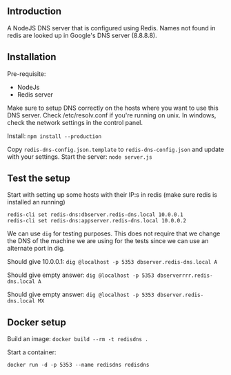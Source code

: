 Introduction
------------

A NodeJS DNS server that is configured using Redis. Names not found in redis
are looked up in Google's DNS server (8.8.8.8).



Installation
------------

Pre-requisite:

 * NodeJs
 * Redis server

Make sure to setup DNS correctly on the hosts where you want to use this DNS
server. Check /etc/resolv.conf if you're running on unix. In windows, check
the network settings in the control panel.

Install: `npm install --production`

Copy `redis-dns-config.json.template` to `redis-dns-config.json` and update
with your settings. Start the server: `node server.js`


Test the setup
--------------

Start with setting up some hosts with their IP:s in redis (make sure redis is
installed an running)

```
redis-cli set redis-dns:dbserver.redis-dns.local 10.0.0.1
redis-cli set redis-dns:appserver.redis-dns.local 10.0.0.2
```

We can use `dig` for testing purposes. This does not require that we change the
DNS of the machine we are using for the tests since we can use an alternate
port in dig.

Should give 10.0.0.1: `dig @localhost -p 5353 dbserver.redis-dns.local A`

Should give empty answer: `dig @localhost -p 5353 dbserverrrr.redis-dns.local A`

Should give empty answer: `dig @localhost -p 5353 dbserver.redis-dns.local MX`


Docker setup
-----------

Build an image: `docker build --rm -t redisdns .`

Start a container:

    docker run -d -p 5353 --name redisdns redisdns
